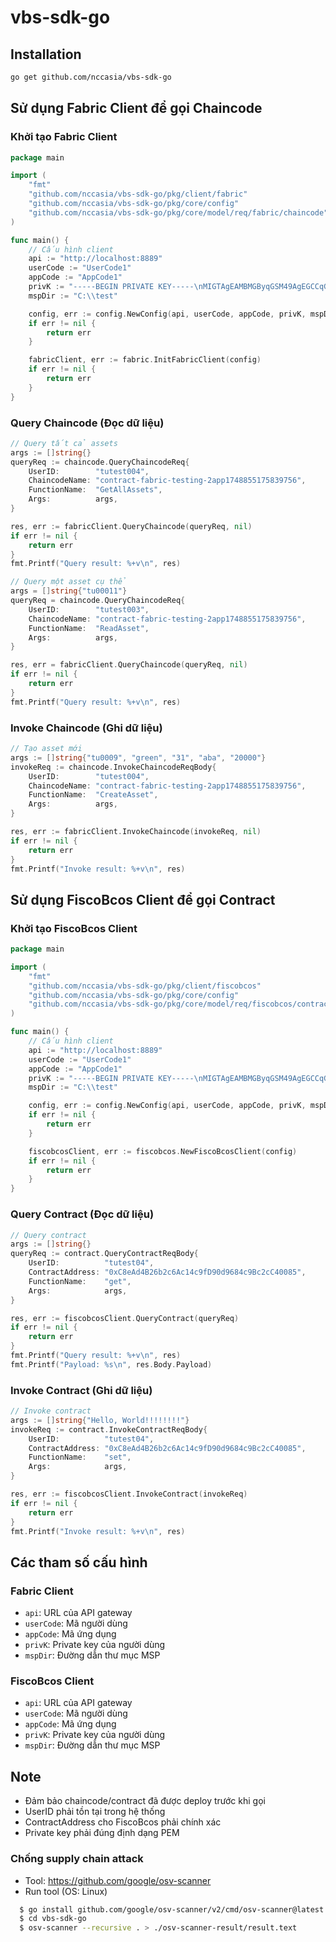 # vbs-sdk-go

## Installation

```bash
go get github.com/nccasia/vbs-sdk-go
```

## Sử dụng Fabric Client để gọi Chaincode

### Khởi tạo Fabric Client

```go
package main

import (
    "fmt"
    "github.com/nccasia/vbs-sdk-go/pkg/client/fabric"
    "github.com/nccasia/vbs-sdk-go/pkg/core/config"
    "github.com/nccasia/vbs-sdk-go/pkg/core/model/req/fabric/chaincode"
)

func main() {
    // Cấu hình client
    api := "http://localhost:8889"
    userCode := "UserCode1"
    appCode := "AppCode1"
    privK := "-----BEGIN PRIVATE KEY-----\nMIGTAgEAMBMGByqGSM49AgEGCCqGSM49AwEHBHkwdwIBAQQgxONXM9QezTD7JvSs\ndfMuV64CD8b0jCa2qpc3qJDGjYagCgYIKoZIzj0DAQehRANCAATNAe5f9X2LLSCt\nFP2AFwzYL6dNRb6rckxSMfVd27mjYrKSPelRY/l5bIKLbAi1iXXcUoJie6mwnLdR\nWMl8wJYf\n-----END PRIVATE KEY-----\n"
    mspDir := "C:\\test"

    config, err := config.NewConfig(api, userCode, appCode, privK, mspDir)
    if err != nil {
        return err
    }

    fabricClient, err := fabric.InitFabricClient(config)
    if err != nil {
        return err
    }
}
```

### Query Chaincode (Đọc dữ liệu)

```go
// Query tất cả assets
args := []string{}
queryReq := chaincode.QueryChaincodeReq{
    UserID:        "tutest004",
    ChaincodeName: "contract-fabric-testing-2app1748855175839756",
    FunctionName:  "GetAllAssets",
    Args:          args,
}

res, err := fabricClient.QueryChaincode(queryReq, nil)
if err != nil {
    return err
}
fmt.Printf("Query result: %+v\n", res)

// Query một asset cụ thể
args = []string{"tu00011"}
queryReq = chaincode.QueryChaincodeReq{
    UserID:        "tutest003",
    ChaincodeName: "contract-fabric-testing-2app1748855175839756",
    FunctionName:  "ReadAsset",
    Args:          args,
}

res, err = fabricClient.QueryChaincode(queryReq, nil)
if err != nil {
    return err
}
fmt.Printf("Query result: %+v\n", res)
```

### Invoke Chaincode (Ghi dữ liệu)

```go
// Tạo asset mới
args := []string{"tu0009", "green", "31", "aba", "20000"}
invokeReq := chaincode.InvokeChaincodeReqBody{
    UserID:        "tutest004",
    ChaincodeName: "contract-fabric-testing-2app1748855175839756",
    FunctionName:  "CreateAsset",
    Args:          args,
}

res, err := fabricClient.InvokeChaincode(invokeReq, nil)
if err != nil {
    return err
}
fmt.Printf("Invoke result: %+v\n", res)
```

## Sử dụng FiscoBcos Client để gọi Contract

### Khởi tạo FiscoBcos Client

```go
package main

import (
    "fmt"
    "github.com/nccasia/vbs-sdk-go/pkg/client/fiscobcos"
    "github.com/nccasia/vbs-sdk-go/pkg/core/config"
    "github.com/nccasia/vbs-sdk-go/pkg/core/model/req/fiscobcos/contract"
)

func main() {
    // Cấu hình client
    api := "http://localhost:8889"
    userCode := "UserCode1"
    appCode := "AppCode1"
    privK := "-----BEGIN PRIVATE KEY-----\nMIGTAgEAMBMGByqGSM49AgEGCCqGSM49AwEHBHkwdwIBAQQgxONXM9QezTD7JvSs\ndfMuV64CD8b0jCa2qpc3qJDGjYagCgYIKoZIzj0DAQehRANCAATNAe5f9X2LLSCt\nFP2AFwzYL6dNRb6rckxSMfVd27mjYrKSPelRY/l5bIKLbAi1iXXcUoJie6mwnLdR\nWMl8wJYf\n-----END PRIVATE KEY-----\n"
    mspDir := "C:\\test"

    config, err := config.NewConfig(api, userCode, appCode, privK, mspDir)
    if err != nil {
        return err
    }

    fiscobcosClient, err := fiscobcos.NewFiscoBcosClient(config)
    if err != nil {
        return err
    }
}
```

### Query Contract (Đọc dữ liệu)

```go
// Query contract
args := []string{}
queryReq := contract.QueryContractReqBody{
    UserID:          "tutest04",
    ContractAddress: "0xC8eAd4B26b2c6Ac14c9fD90d9684c9Bc2cC40085",
    FunctionName:    "get",
    Args:            args,
}

res, err := fiscobcosClient.QueryContract(queryReq)
if err != nil {
    return err
}
fmt.Printf("Query result: %+v\n", res)
fmt.Printf("Payload: %s\n", res.Body.Payload)
```

### Invoke Contract (Ghi dữ liệu)

```go
// Invoke contract
args := []string{"Hello, World!!!!!!!!"}
invokeReq := contract.InvokeContractReqBody{
    UserID:          "tutest04",
    ContractAddress: "0xC8eAd4B26b2c6Ac14c9fD90d9684c9Bc2cC40085",
    FunctionName:    "set",
    Args:            args,
}

res, err := fiscobcosClient.InvokeContract(invokeReq)
if err != nil {
    return err
}
fmt.Printf("Invoke result: %+v\n", res)
```

## Các tham số cấu hình

### Fabric Client
- `api`: URL của API gateway
- `userCode`: Mã người dùng
- `appCode`: Mã ứng dụng
- `privK`: Private key của người dùng
- `mspDir`: Đường dẫn thư mục MSP

### FiscoBcos Client
- `api`: URL của API gateway
- `userCode`: Mã người dùng
- `appCode`: Mã ứng dụng
- `privK`: Private key của người dùng
- `mspDir`: Đường dẫn thư mục MSP

## Note
- Đảm bảo chaincode/contract đã được deploy trước khi gọi
- UserID phải tồn tại trong hệ thống
- ContractAddress cho FiscoBcos phải chính xác
- Private key phải đúng định dạng PEM

### Chống supply chain attack 
  - Tool: https://github.com/google/osv-scanner
  - Run tool (OS: Linux)
  ```bash
    $ go install github.com/google/osv-scanner/v2/cmd/osv-scanner@latest
    $ cd vbs-sdk-go
    $ osv-scanner --recursive . > ./osv-scanner-result/result.text

  ```